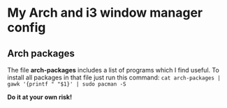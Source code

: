 # My Arch and i3 window manager config 

## Arch packages

The file **arch-packages** includes a list of programs which I find useful. To install all packages in that file just run this command: 
```cat arch-packages | gawk '{printf " "$1}' | sudo pacman -S ```

**Do it at your own risk!**
